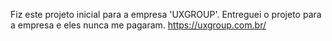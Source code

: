 Fiz este projeto inicial para a empresa 'UXGROUP'. Entreguei o projeto para a empresa e eles nunca me pagaram. 
https://uxgroup.com.br/
